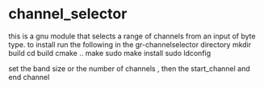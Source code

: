 # channel_selector
this is a gnu module that selects a range of channels from an input of byte type.
to install run the following in the gr-channelselector directory
mkdir build 
cd build
cmake ..
make 
sudo make install 
sudo ldconfig

set the band size or the number of channels , then the start_channel and end channel
